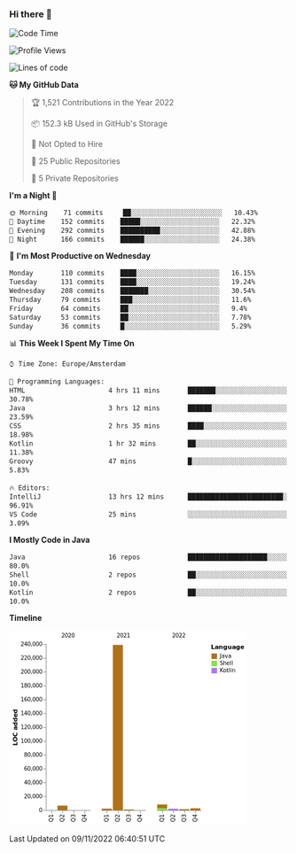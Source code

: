 ### Hi there 👋


<!--START_SECTION:waka-->
![Code Time](http://img.shields.io/badge/Code%20Time-2%2C594%20hrs%2030%20mins-blue)

![Profile Views](http://img.shields.io/badge/Profile%20Views-0-blue)

![Lines of code](https://img.shields.io/badge/From%20Hello%20World%20I%27ve%20Written-263%20Thousand%20lines%20of%20code-blue)

**🐱 My GitHub Data** 

> 🏆 1,521 Contributions in the Year 2022
 > 
> 📦 152.3 kB Used in GitHub's Storage 
 > 
> 🚫 Not Opted to Hire
 > 
> 📜 25 Public Repositories 
 > 
> 🔑 5 Private Repositories  
 > 
**I'm a Night 🦉** 

```text
🌞 Morning    71 commits     ██░░░░░░░░░░░░░░░░░░░░░░░   10.43% 
🌆 Daytime    152 commits    █████░░░░░░░░░░░░░░░░░░░░   22.32% 
🌃 Evening    292 commits    ██████████░░░░░░░░░░░░░░░   42.88% 
🌙 Night      166 commits    ██████░░░░░░░░░░░░░░░░░░░   24.38%

```
📅 **I'm Most Productive on Wednesday** 

```text
Monday       110 commits    ████░░░░░░░░░░░░░░░░░░░░░   16.15% 
Tuesday      131 commits    ████░░░░░░░░░░░░░░░░░░░░░   19.24% 
Wednesday    208 commits    ███████░░░░░░░░░░░░░░░░░░   30.54% 
Thursday     79 commits     ███░░░░░░░░░░░░░░░░░░░░░░   11.6% 
Friday       64 commits     ██░░░░░░░░░░░░░░░░░░░░░░░   9.4% 
Saturday     53 commits     ██░░░░░░░░░░░░░░░░░░░░░░░   7.78% 
Sunday       36 commits     █░░░░░░░░░░░░░░░░░░░░░░░░   5.29%

```


📊 **This Week I Spent My Time On** 

```text
⌚︎ Time Zone: Europe/Amsterdam

💬 Programming Languages: 
HTML                     4 hrs 11 mins       ███████░░░░░░░░░░░░░░░░░░   30.78% 
Java                     3 hrs 12 mins       ██████░░░░░░░░░░░░░░░░░░░   23.59% 
CSS                      2 hrs 35 mins       ████░░░░░░░░░░░░░░░░░░░░░   18.98% 
Kotlin                   1 hr 32 mins        ██░░░░░░░░░░░░░░░░░░░░░░░   11.38% 
Groovy                   47 mins             █░░░░░░░░░░░░░░░░░░░░░░░░   5.83%

🔥 Editors: 
IntelliJ                 13 hrs 12 mins      ████████████████████████░   96.91% 
VS Code                  25 mins             ░░░░░░░░░░░░░░░░░░░░░░░░░   3.09%

```

**I Mostly Code in Java** 

```text
Java                     16 repos            ████████████████████░░░░░   80.0% 
Shell                    2 repos             ██░░░░░░░░░░░░░░░░░░░░░░░   10.0% 
Kotlin                   2 repos             ██░░░░░░░░░░░░░░░░░░░░░░░   10.0%

```


**Timeline**

![Chart not found](https://raw.githubusercontent.com/powercasgamer/powercasgamer/master/charts/bar_graph.png) 


 Last Updated on 09/11/2022 06:40:51 UTC
<!--END_SECTION:waka-->
